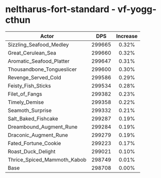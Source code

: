 # neltharus-fort-standard - vf-yogg-cthun
| Actor | DPS | Increase |
|---|:---:|:---:|
|Sizzling_Seafood_Medley|299665|0.32%|
|Great_Cerulean_Sea|299660|0.32%|
|Aromatic_Seafood_Platter|299647|0.31%|
|Thousandbone_Tongueslicer|299600|0.30%|
|Revenge_Served_Cold|299586|0.29%|
|Feisty_Fish_Sticks|299534|0.28%|
|Filet_of_Fangs|299382|0.23%|
|Timely_Demise|299358|0.22%|
|Seamoth_Surprise|299332|0.21%|
|Salt_Baked_Fishcake|299287|0.19%|
|Dreambound_Augment_Rune|299284|0.19%|
|Draconic_Augment_Rune|299279|0.19%|
|Fated_Fortune_Cookie|299223|0.17%|
|Roast_Duck_Delight|299021|0.10%|
|Thrice_Spiced_Mammoth_Kabob|298749|0.01%|
|Base|298708|0.00%|
